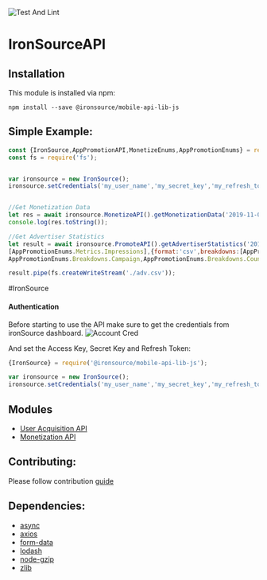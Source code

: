 
<a name="readmemd"></a>
![Test And Lint](https://github.com/ironSource/mobile-api-lib-js/actions/workflows/main.yml/badge.svg)
# IronSourceAPI

## Installation

This module is installed via npm:

```
npm install --save @ironsource/mobile-api-lib-js
```

## Simple Example:
```js
const {IronSource,AppPromotionAPI,MonetizeEnums,AppPromotionEnums} = require('@ironsource/mobile-api-lib-js');
const fs = require('fs');


var ironsource = new IronSource();
ironsource.setCredentials('my_user_name','my_secret_key','my_refresh_token');


//Get Monetization Data
let res = await ironsource.MonetizeAPI().getMonetizationData('2019-11-07','2019-11-20',{adUnit:MonetizeEnums.AdUnits.RewardedVideo,metrics:[MonetizeEnums.Metrics.impressions,MonetizeEnums.Metrics.revenue],breakdowns:[MonetizeEnums.Breakdowns.Date]});
console.log(res.toString());

//Get Advertiser Statistics
let result = await ironsource.PromoteAPI().getAdvertiserStatistics('2019-11-11','2019-12-11',
[AppPromotionEnums.Metrics.Impressions],{format:'csv',breakdowns:[AppPromotionEnums.Breakdowns.Day,
AppPromotionEnums.Breakdowns.Campaign,AppPromotionEnums.Breakdowns.Country,AppPromotionEnums.Breakdowns.Title]});

result.pipe(fs.createWriteStream('./adv.csv'));


```

#IronSource
####  Authentication
Before starting to use the API make sure to get the credentials from ironSource dashboard.
![Account Cred](https://developers.ironsrc.com/wp-content/uploads/2019/01/1-1.png)

And set the Access Key, Secret Key and Refresh Token: 
```js
{IronSource} = require('@ironsource/mobile-api-lib-js');

var ironsource = new IronSource();
ironsource.setCredentials('my_user_name','my_secret_key','my_refresh_token');
```

## Modules

* [User Acquisition API](/docs/PromoteAPI.md)
* [Monetization API](/docs/MonetizeAPI.md)


## Contributing:
Please follow contribution [guide](/CONTRIBUTING.md)

## Dependencies:
* [async](https://github.com/caolan/async)
* [axios](https://github.com/axios/axios)
* [form-data](https://github.com/form-data/form-data)
* [lodash](https://github.com/lodash/lodash)
* [node-gzip](https://github.com/Rebsos/node-gzip)
* [zlib](https://github.com/kkaefer/node-zlib)